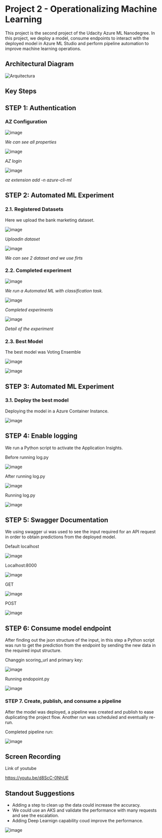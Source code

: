 # Project 2 - Operationalizing Machine Learning

This project is the second project of the Udacity Azure ML Nanodegree. In this project, we deploy a model, consume endpoints to interact with the deployed model in Azure ML Studio and perform pipeline automation to improve machine learning operations.

## Architectural Diagram

![Arquitectura](https://user-images.githubusercontent.com/8076356/107143883-74302f80-6905-11eb-8a6a-ff6955193748.png)

## Key Steps

## STEP 1: Authentication

### AZ Configuration

![image](https://user-images.githubusercontent.com/8076356/107144070-a2623f00-6906-11eb-8bb2-f009e2a86737.png)

*We can see all properties*

![image](https://user-images.githubusercontent.com/8076356/107144094-cc1b6600-6906-11eb-9d06-f5469c5d3034.png)

*AZ login*

![image](https://user-images.githubusercontent.com/8076356/107144105-e1909000-6906-11eb-88f8-171b0c0db179.png)

*az extension add -n azure-cli-ml*

## STEP 2: Automated ML Experiment

### 2.1. Registered Datasets
Here we upload the bank marketing dataset.

![image](https://user-images.githubusercontent.com/8076356/107144668-b0b25a00-690a-11eb-8a53-8f8ddf75a690.png)

*Uploadin dataset*

![image](https://user-images.githubusercontent.com/8076356/107144274-1cdf8e80-6908-11eb-9f59-2d0876e5f8aa.png)

*We can see 2 dataset  and we use firts*

### 2.2. Completed experiment

![image](https://user-images.githubusercontent.com/8076356/107144744-3b935480-690b-11eb-8383-242538bcd9ef.png)

*We run a Automated ML with classification task.*

![image](https://user-images.githubusercontent.com/8076356/107144783-74cbc480-690b-11eb-8550-85307cd7afd5.png)

*Completed experiments*

![image](https://user-images.githubusercontent.com/8076356/107144797-88772b00-690b-11eb-87c3-4255cace6035.png)

*Detail of the experiment*

### 2.3. Best Model

The best model was Voting Ensemble

![image](https://user-images.githubusercontent.com/8076356/107144822-b6f50600-690b-11eb-9905-2d7847d566b4.png)

![image](https://user-images.githubusercontent.com/8076356/107144839-d3913e00-690b-11eb-9d86-8948a446aa7f.png)


## STEP 3: Automated ML Experiment

### 3.1. Deploy the best model
Deploying the model in a Azure Container Instance.

![image](https://user-images.githubusercontent.com/8076356/107149167-24f9f700-6925-11eb-8eb0-2b470b3dfc4a.png)


## STEP 4: Enable logging
We run a Python script to activate the Application Insights.

Before running log.py

![image](https://user-images.githubusercontent.com/8076356/107149214-5ecafd80-6925-11eb-9372-1ffe01447079.png)

After running log.py

![image](https://user-images.githubusercontent.com/8076356/107149228-71453700-6925-11eb-9eae-18d58e3787b5.png)

Running log.py

![image](https://user-images.githubusercontent.com/8076356/107149242-85893400-6925-11eb-92f6-a74df3ea74b7.png)

## STEP 5: Swagger Documentation
We using swagger ui was used to see the input required for an API request in order to obtain predictions from the deployed model.

Default localhost

![image](https://user-images.githubusercontent.com/8076356/107149285-c7b27580-6925-11eb-97f3-a3a5799b38dc.png)

Localhost:8000

![image](https://user-images.githubusercontent.com/8076356/107149300-dac54580-6925-11eb-8b5c-6336e3e46571.png)

GET

![image](https://user-images.githubusercontent.com/8076356/107149329-fc263180-6925-11eb-8459-be99d49e066a.png)

POST

![image](https://user-images.githubusercontent.com/8076356/107149336-0ba57a80-6926-11eb-97c8-0e0c62ed41f5.png)


## STEP 6: Consume model endpoint
After finding out the json structure of the input, in this step a Python script was run to get the prediction from the endpoint by sending the new data in the required input structure.

Changgin scoring_url and primary key:

![image](https://user-images.githubusercontent.com/8076356/107149396-5cb56e80-6926-11eb-92f1-656f0c325105.png)

Running endopoint.py

![image](https://user-images.githubusercontent.com/8076356/107149408-6ccd4e00-6926-11eb-9005-4530876b39ff.png)


### STEP 7. Create, publish, and consume a pipeline
After the model was deployed, a pipeline was created and publish to ease duplicating the project flow. Another run was scheduled and eventually re-run.

Completed pipeline run:

![image](https://user-images.githubusercontent.com/8076356/107149477-c897d700-6926-11eb-8731-85c52fb5e461.png)

## Screen Recording
Link of youtube

https://youtu.be/d8ScC-0NhUE

## Standout Suggestions

- Adding a step to clean up the data could increase the accuracy.
- We could use an AKS and validate the performance with many requests and see the escalation.
- Adding Deep Learnign capability coud improve the performance.

![image](https://user-images.githubusercontent.com/8076356/107149846-fe3dbf80-6928-11eb-87ad-a127315b373a.png)

